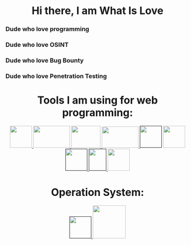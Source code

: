 <div align='center'>
  <h1> Hi there, I am What Is Love </h1>
</div>

### Dude who love programming  
### Dude who love OSINT 
### Dude who love Bug Bounty
### Dude who love Penetration Testing  


<div align='center'>
  <h1> Tools I am using for web programming: </h1>
  <a href='https://nestjs.com'> <img src='https://upload.wikimedia.org/wikipedia/commons/thumb/a/a8/NestJS.svg/621px-NestJS.svg.png?20221211225055' width=60 height=60> </a>
  <a href='https://nodejs.org'> <img src='https://upload.wikimedia.org/wikipedia/commons/thumb/d/d9/Node.js_logo.svg/590px-Node.js_logo.svg.png?20170401104355' width=100 height=60> </a>
  <a href='https://react.dev/'> <img src='https://upload.wikimedia.org/wikipedia/commons/thumb/a/a7/React-icon.svg/512px-React-icon.svg.png?20220125121207' width=80 height=60> </a>
  <a href='https://www.mysql.com/'> <img src='https://www.mysql.com/common/logos/logo-mysql-170x115.png' width=100 height=58> </a>
  <a href=''> <img src='https://upload.wikimedia.org/wikipedia/commons/thumb/6/6a/JavaScript-logo.png/600px-JavaScript-logo.png' width=60 height=60'></a>
  <a href='https://www.typescriptlang.org'> <img src='https://upload.wikimedia.org/wikipedia/commons/thumb/4/4c/Typescript_logo_2020.svg/1024px-Typescript_logo_2020.svg.png' width=60 height=60> </a>
  <a href=''> <img src="https://upload.wikimedia.org/wikipedia/commons/thumb/6/61/HTML5_logo_and_wordmark.svg/512px-HTML5_logo_and_wordmark.svg.png?20170517184425" width=60 height=60> </a>
  <a href=''> <img src='https://upload.wikimedia.org/wikipedia/commons/thumb/d/d5/CSS3_logo_and_wordmark.svg/363px-CSS3_logo_and_wordmark.svg.png' width=48 height=60> </a>
  <a href='https://www.postman.com/'> <img src='https://www.svgrepo.com/show/354202/postman-icon.svg' width=60 height=60> </a>
</div>

<div align='center'>
  <h1> Operation System: </h1>
  <a href=''> <img src='https://upload.wikimedia.org/wikipedia/commons/thumb/4/48/Windows_logo_-_2012_%28dark_blue%29.svg/1024px-Windows_logo_-_2012_%28dark_blue%29.svg.png' width=60 height=60> </a>
  <a href='https://kali.org'> <img src='https://w7.pngwing.com/pngs/274/372/png-transparent-kali-linux-backtrack-linux-distribution-offensive-security-certified-professional-linux-blue-text-logo.png' width=90 height=90> </a>
</div>
